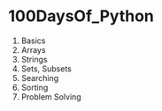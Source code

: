 # 100DaysOf_Python

1. Basics 
2. Arrays
3. Strings
4. Sets, Subsets
5. Searching
6. Sorting
7. Problem Solving


